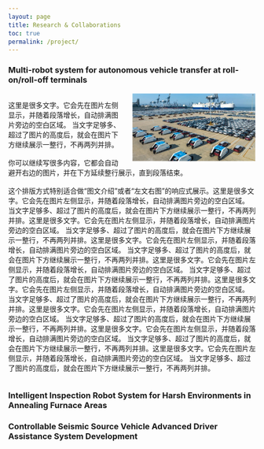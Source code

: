 ```yaml
---
layout: page
title: Research & Collaborations
toc: true
permalink: /project/
---
```


### Multi-robot system for autonomous vehicle transfer at roll-on/roll-off terminals


<div style="overflow: hidden;">
  <img src="pic/1.png" alt="图片名称"
       style="float: right; width: 50%; margin-left: 20px; margin-bottom: 10px;">
  <p>
    这里是很多文字。它会先在图片左侧显示，并随着段落增长，自动排满图片旁边的空白区域。
    当文字足够多、超过了图片的高度后，就会在图片下方继续展示一整行，不再两列并排。
    <br><br>
    你可以继续写很多内容，它都会自动避开右边的图片，并在下方延续整行展示，直到段落结束。
    <br><br>
    这个排版方式特别适合做“图文介绍”或者“左文右图”的响应式展示。这里是很多文字。它会先在图片左侧显示，并随着段落增长，自动排满图片旁边的空白区域。
    当文字足够多、超过了图片的高度后，就会在图片下方继续展示一整行，不再两列并排。这里是很多文字。它会先在图片左侧显示，并随着段落增长，自动排满图片旁边的空白区域。
    当文字足够多、超过了图片的高度后，就会在图片下方继续展示一整行，不再两列并排。这里是很多文字。它会先在图片左侧显示，并随着段落增长，自动排满图片旁边的空白区域。
    当文字足够多、超过了图片的高度后，就会在图片下方继续展示一整行，不再两列并排。这里是很多文字。它会先在图片左侧显示，并随着段落增长，自动排满图片旁边的空白区域。
    当文字足够多、超过了图片的高度后，就会在图片下方继续展示一整行，不再两列并排。这里是很多文字。它会先在图片左侧显示，并随着段落增长，自动排满图片旁边的空白区域。
    当文字足够多、超过了图片的高度后，就会在图片下方继续展示一整行，不再两列并排。这里是很多文字。它会先在图片左侧显示，并随着段落增长，自动排满图片旁边的空白区域。
    当文字足够多、超过了图片的高度后，就会在图片下方继续展示一整行，不再两列并排。这里是很多文字。它会先在图片左侧显示，并随着段落增长，自动排满图片旁边的空白区域。
    当文字足够多、超过了图片的高度后，就会在图片下方继续展示一整行，不再两列并排。这里是很多文字。它会先在图片左侧显示，并随着段落增长，自动排满图片旁边的空白区域。
    当文字足够多、超过了图片的高度后，就会在图片下方继续展示一整行，不再两列并排。
  </p>
</div>



### Intelligent Inspection Robot System for Harsh Environments in Annealing Furnace Areas




### Controllable Seismic Source Vehicle Advanced Driver Assistance System Development
